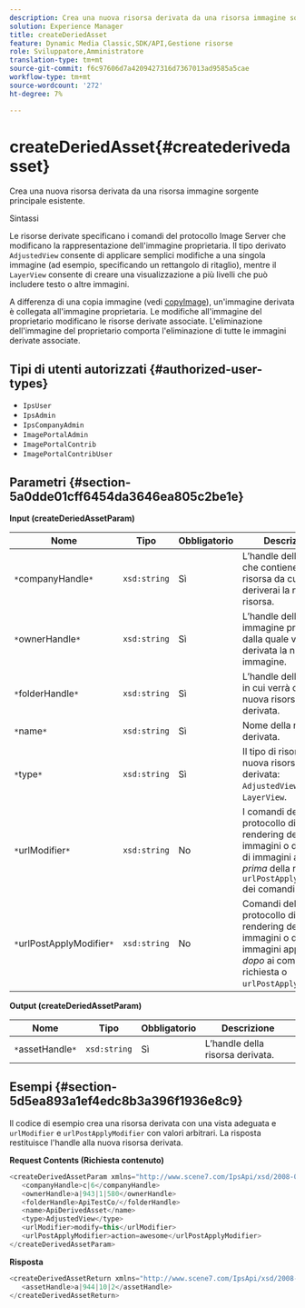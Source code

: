 ```yaml
---
description: Crea una nuova risorsa derivata da una risorsa immagine sorgente principale esistente.
solution: Experience Manager
title: createDeriedAsset
feature: Dynamic Media Classic,SDK/API,Gestione risorse
role: Sviluppatore,Amministratore
translation-type: tm+mt
source-git-commit: f6c97606d7a4209427316d7367013ad9585a5cae
workflow-type: tm+mt
source-wordcount: '272'
ht-degree: 7%

---
```



# createDeriedAsset{#createderivedasset}

Crea una nuova risorsa derivata da una risorsa immagine sorgente principale esistente.

Sintassi

<!--<a id="section_FE43FF204ED644C2AC901AF45982E942"></a>-->

Le risorse derivate specificano i comandi del protocollo Image Server che modificano la rappresentazione dell&#39;immagine proprietaria. Il tipo derivato `AdjustedView` consente di applicare semplici modifiche a una singola immagine (ad esempio, specificando un rettangolo di ritaglio), mentre il `LayerView` consente di creare una visualizzazione a più livelli che può includere testo o altre immagini.

A differenza di una copia immagine (vedi [copyImage](../../../operations/c-operations-intro/c-methods/r-copy-image.md#reference-0785131e690b4ad08be69172023f35d0)), un&#39;immagine derivata è collegata all&#39;immagine proprietaria. Le modifiche all&#39;immagine del proprietario modificano le risorse derivate associate. L&#39;eliminazione dell&#39;immagine del proprietario comporta l&#39;eliminazione di tutte le immagini derivate associate.

## Tipi di utenti autorizzati {#authorized-user-types}

* `IpsUser`
* `IpsAdmin`
* `IpsCompanyAdmin`
* `ImagePortalAdmin`
* `ImagePortalContrib`
* `ImagePortalContribUser`

## Parametri {#section-5a0dde01cff6454da3646ea805c2be1e}

**Input (createDeriedAssetParam)**

| Nome | Tipo | Obbligatorio | Descrizione |
|---|---|---|---|
| `*`companyHandle`*` | `xsd:string` | Sì | L’handle della società che contiene la risorsa da cui deriverai la nuova risorsa. |
| `*`ownerHandle`*` | `xsd:string` | Sì | L’handle della risorsa immagine principale dalla quale verrà derivata la nuova immagine. |
| `*`folderHandle`*` | `xsd:string` | Sì | L’handle della cartella in cui verrà creata la nuova risorsa derivata. |
| `*`name`*` | `xsd:string` | Sì | Nome della risorsa derivata. |
| `*`type`*` | `xsd:string` | Sì | Il tipo di risorsa della nuova risorsa derivata: `AdjustedView` o `LayerView`. |
| `*`urlModifier`*` | `xsd:string` | No | I comandi del protocollo di rendering delle immagini o del server di immagini applicati *prima* della richiesta o `urlPostApplyModifier` dei comandi. |
| `*`urlPostApplyModifier`*` | `xsd:string` | No | Comandi del protocollo di rendering delle immagini o delle immagini applicati *dopo* ai comandi della richiesta o `urlPostApplyModifier`. |

**Output (createDeriedAssetParam)**

| Nome | Tipo | Obbligatorio | Descrizione |
|---|---|---|---|
| `*`assetHandle`*` | `xsd:string` | Sì | L’handle della risorsa derivata. |

## Esempi {#section-5d5ea893a1ef4edc8b3a396f1936e8c9}

Il codice di esempio crea una risorsa derivata con una vista adeguata e `urlModifier` e `urlPostApplyModifier` con valori arbitrari. La risposta restituisce l&#39;handle alla nuova risorsa derivata.

**Request Contents (Richiesta contenuto)**

```java
<createDerivedAssetParam xmlns="http://www.scene7.com/IpsApi/xsd/2008-01-15">
   <companyHandle>c|6</companyHandle>
   <ownerHandle>a|943|1|580</ownerHandle>
   <folderHandle>ApiTestCo/</folderHandle>
   <name>ApiDerivedAsset</name>
   <type>AdjustedView</type>
   <urlModifier>modify=this</urlModifier>
   <urlPostApplyModifier>action=awesome</urlPostApplyModifier>
</createDerivedAssetParam>
```

**Risposta**

```java
<createDerivedAssetReturn xmlns="http://www.scene7.com/IpsApi/xsd/2008-01-15">
   <assetHandle>a|944|10|2</assetHandle>
</createDerivedAssetReturn>
```

